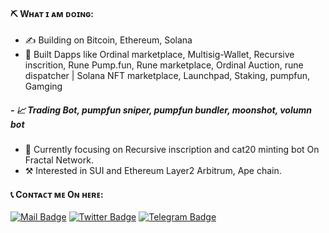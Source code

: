 #### ⛏ Wʜᴀᴛ ɪ ᴀᴍ ᴅᴏɪɴɢ:

- ✍ Building on Bitcoin, Ethereum, Solana
- 🌱 Built Dapps like Ordinal marketplace, Multisig-Wallet, Recursive inscrition, Rune Pump.fun, Rune marketplace, Ordinal Auction, rune dispatcher | Solana NFT marketplace, Launchpad, Staking, pumpfun, Gamging
##### - :chart_with_upwards_trend: Trading Bot, pumpfun sniper, pumpfun bundler, moonshot, volumn bot
- 💼 Currently focusing on Recursive inscription and cat20 minting bot On Fractal Network.
- ⚒️ Interested in SUI and Ethereum Layer2 Arbitrum, Ape chain.

#### 📞 Cᴏɴᴛᴀᴄᴛ ᴍᴇ Oɴ ʜᴇʀᴇ:
[![Mail Badge](https://img.shields.io/badge/Gmail-D14836?style=for-the-badge&logo=gmail&logoColor=white)](mailto:rizzmuffin24@gmail.com)
[![Twitter Badge](https://img.shields.io/badge/Twitter-1DA1F2?style=for-the-badge&logo=twitter&logoColor=white)](https://twitter.com/ProDogeLover)
[![Telegram Badge](https://img.shields.io/badge/Telegram-2CA5E0?style=for-the-badge&logo=telegram&logoColor=white)](https://t.me/dogewhiz)
   
